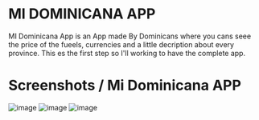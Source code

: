 # MI DOMINICANA APP

MI Dominicana App is an App made By Dominicans where you cans seee the price of the fueels, currencies and a little decription about every province. This es the first step so I'll working to have the complete app.

# Screenshots / Mi Dominicana APP

![image](https://user-images.githubusercontent.com/19848390/135952036-53a03c10-8642-4047-a87f-6d09bc249d82.png)
![image](https://user-images.githubusercontent.com/19848390/135958730-028ae73c-162e-4272-a7ea-3ad846ee0b61.png)
![image](https://user-images.githubusercontent.com/19848390/135952113-afa2bbf6-9e04-40b4-aded-6ddf509041fd.png)
